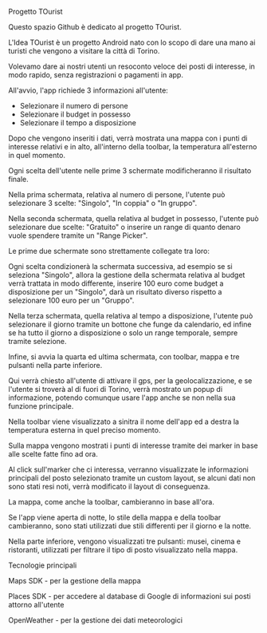 Progetto TOurist

Questo spazio Github è dedicato al progetto TOurist.

L'Idea TOurist è un progetto Android nato con lo scopo di dare una mano ai turisti che vengono a visitare la città di Torino.

Volevamo dare ai nostri utenti un resoconto veloce dei posti di interesse, in modo rapido, senza registrazioni o pagamenti in app.

All'avvio, l'app richiede 3 informazioni all'utente:
 - Selezionare il numero di persone
 - Selezionare il budget in possesso
 - Selezionare il tempo a disposizione
 
Dopo che vengono inseriti i dati, verrà mostrata una mappa con i punti di interesse relativi e in alto, all'interno della toolbar, la temperatura all'esterno in quel momento. 

Ogni scelta dell'utente nelle prime 3 schermate modificheranno il risultato finale.

Nella prima schermata, relativa al numero di persone, l'utente può selezionare 3 scelte: "Singolo", "In coppia" o "In gruppo".

Nella seconda schermata, quella relativa al budget in possesso, l'utente può selezionare due scelte: "Gratuito" o inserire un range di quanto denaro vuole spendere tramite un "Range Picker".

Le prime due schermate sono strettamente collegate tra loro:

Ogni scelta condizionerà la schermata successiva, ad esempio se si seleziona "Singolo", allora la gestione della schermata relativa al budget verrà trattata in modo differente, inserire 100 euro come budget a disposizione per un "Singolo", darà un risultato diverso rispetto a selezionare 100 euro per un "Gruppo".

Nella terza schermata, quella relativa al tempo a disposizione, l'utente può selezionare il giorno tramite un bottone che funge da calendario, ed infine se ha tutto il giorno a disposizione o solo un range temporale, sempre tramite selezione.

Infine, si avvia la quarta ed ultima schermata, con toolbar, mappa e tre pulsanti nella parte inferiore. 

Qui verrà chiesto all'utente di attivare il gps, per la geolocalizzazione, e se l'utente si troverà al di fuori di Torino, verrà mostrato un popup di informazione, potendo comunque usare l'app anche se non nella sua funzione principale.

Nella toolbar viene visualizzato a sinitra il nome dell'app ed a destra la temperatura esterna in quel preciso momento.

Sulla mappa vengono mostrati i punti di interesse tramite dei marker in base alle scelte fatte fino ad ora. 

Al click sull'marker che ci interessa, verranno visualizzate le informazioni principali del posto selezionato tramite un custom layout, se alcuni dati non sono stati resi noti, verrà modificato il layout di conseguenza.

La mappa, come anche la toolbar, cambieranno in base all'ora. 

Se l'app viene aperta di notte, lo stile della mappa e della toolbar cambieranno, sono stati utilizzati due stili differenti per il giorno e la notte.

Nella parte inferiore, vengono visualizzati tre pulsanti: musei, cinema e ristoranti, utilizzati per filtrare il tipo di posto visualizzato nella mappa.


Tecnologie principali

Maps SDK - per la gestione della mappa

Places SDK - per accedere al database di Google di informazioni sui posti attorno all'utente

OpenWeather - per la gestione dei dati meteorologici
